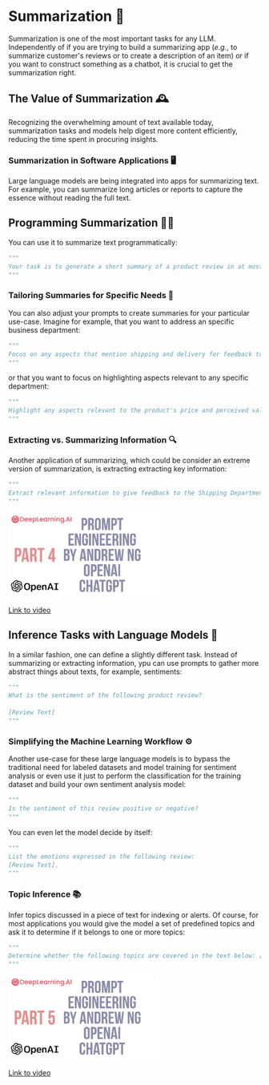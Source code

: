 # Summarization 📝

Summarization is one of the most important tasks for any LLM. Independently of if you are trying to build a summarizing app (_e.g._, to summarize customer's reviews or to create a description of an item) or if you want to construct something as a chatbot, it is crucial to get the summarization right. 


## The Value of Summarization 🕰️
Recognizing the overwhelming amount of text available today, summarization tasks and models help digest more content efficiently, reducing the time spent in procuring insights.

### Summarization in Software Applications 🖥️
Large language models are being integrated into apps for summarizing text. For example, you can summarize long articles or reports to capture the essence without reading the full text.


## Programming Summarization 🧑‍💻
You can use it to summarize text programmatically:
```python
"""
Your task is to generate a short summary of a product review in at most 30 words.
"""
```

### Tailoring Summaries for Specific Needs 🎯
You can also adjust your prompts to create summaries for your particular use-case. Imagine for example, that you want to address an specific business department:
```python
"""
Focus on any aspects that mention shipping and delivery for feedback to the Shipping Department.
"""
```
or that you want to focus on highlighting aspects relevant to any specific department:
```python
"""
Highlight any aspects relevant to the product's price and perceived value for the Pricing Department.
"""
```

### Extracting vs. Summarizing Information 🔍
Another application of summarizing, which could be consider an extreme version of summarization, is extracting extracting key information:
```python
"""
Extract relevant information to give feedback to the Shipping Department.
"""
```

<img src="../images/Bm4LtOKNIRAhd.jpg" alt="" width="300" height="auto">

[Link to video](https://www.youtube.com/watch?v=Bm4LtOKNIRA)

## Inference Tasks with Language Models 🤔

In a similar fashion, one can define a slightly different task. Instead of summarizing or extracting information, ypu can use prompts to gather more abstract things about texts, for example, sentiments:
```py
"""
What is the sentiment of the following product review?

[Review Text]
"""
```

### Simplifying the Machine Learning Workflow ⚙️
Another use-case for these large language models is to bypass the traditional need for labeled datasets and model training for sentiment analysis or even use it just to perform the classification for the training dataset and build your own sentiment analysis model:
```python
"""
Is the sentiment of this review positive or negative?
"""
```


You can even let the model decide by itself:

```py
"""
List the emotions expressed in the following review: 
[Review Text].
"""
```

### Topic Inference 📚
Infer topics discussed in a piece of text for indexing or alerts. Of course, for most applications you would give the model a set of predefined topics and ask it to determine if it belongs to one or more topics:
```py
"""
Determine whether the following topics are covered in the text below: [Topic List].
"""
```


<img src="../images/FK0iIbfuuwAhd.jpg" alt="" width="300" height="auto">

[Link to video](https://www.youtube.com/watch?v=FK0iIbfuuwA)
